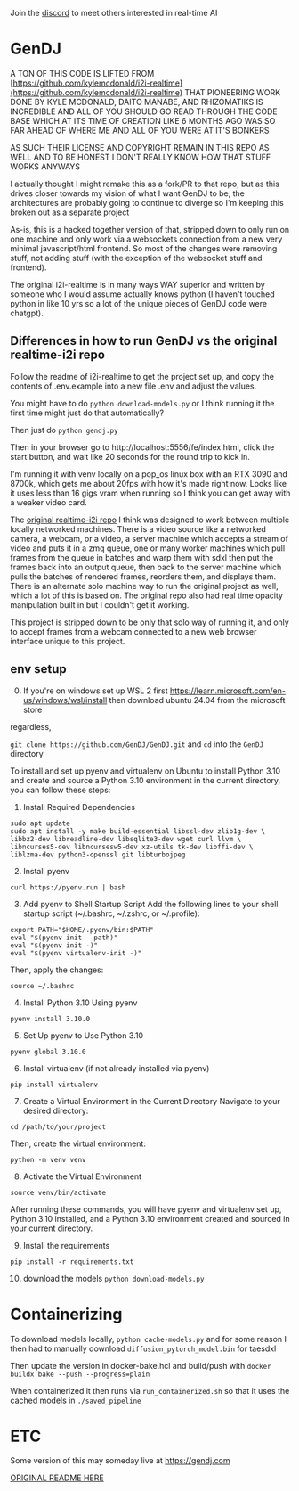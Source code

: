 Join the [discord](https://discord.gg/EtE9HFs2) to meet others interested in real-time AI

# GenDJ
A TON OF THIS CODE IS LIFTED FROM [https://github.com/kylemcdonald/i2i-realtime](https://github.com/kylemcdonald/i2i-realtime)
THAT PIONEERING WORK DONE BY KYLE MCDONALD, DAITO MANABE, AND RHIZOMATIKS IS INCREDIBLE AND ALL OF YOU SHOULD GO READ THROUGH THE CODE BASE WHICH AT ITS TIME OF CREATION LIKE 6 MONTHS AGO WAS SO FAR AHEAD OF WHERE ME AND ALL OF YOU WERE AT IT'S BONKERS

AS SUCH THEIR LICENSE AND COPYRIGHT REMAIN IN THIS REPO AS WELL AND TO BE HONEST I DON'T REALLY KNOW HOW THAT STUFF WORKS ANYWAYS

I actually thought I might remake this as a fork/PR to that repo, but as this drives closer towards my vision of what I want GenDJ to be, the architectures are probably going to continue to diverge so I'm keeping this broken out as a separate project

As-is, this is a hacked together version of that, stripped down to only run on one machine and only work via a websockets connection from a new very minimal javascript/html frontend. So most of the changes were removing stuff, not adding stuff (with the exception of the websocket stuff and frontend).

The original i2i-realtime is in many ways WAY superior and written by someone who I would assume actually knows python (I haven't touched python in like 10 yrs so a lot of the unique pieces of GenDJ code were chatgpt).

## Differences in how to run GenDJ vs the original realtime-i2i repo


Follow the readme of i2i-realtime to get the project set up, and copy the contents of .env.example into a new file .env and adjust the values. 

You might have to do `python download-models.py` or I think running it the first time might just do that automatically?

Then just do `python gendj.py`

Then in your browser go to http://localhost:5556/fe/index.html, click the start button, and wait like 20 seconds for the round trip to kick in.

I'm running it with venv locally on a pop_os linux box with an RTX 3090 and 8700k, which gets me about 20fps with how it's made right now. Looks like it uses less than 16 gigs vram when running so I think you can get away with a weaker video card.

The [original realtime-i2i repo](https://github.com/kylemcdonald/i2i-realtime) I think was designed to work between multiple locally networked machines. There is a video source like a networked camera, a webcam, or a video, a server machine which accepts a stream of video and puts it in a zmq queue, one or many worker machines which pull frames from the queue in batches and warp them with sdxl then put the frames back into an output queue, then back to the server machine which pulls the batches of rendered frames, reorders them, and displays them. There is an alternate solo machine way to run the original project as well, which a lot of this is based on. The original repo also had real time opacity manipulation built in but I couldn't get it working.

This project is stripped down to be only that solo way of running it, and only to accept frames from a webcam connected to a new web browser interface unique to this project.

## env setup
0. If you're on windows set up WSL 2 first https://learn.microsoft.com/en-us/windows/wsl/install then download ubuntu 24.04 from the microsoft store

regardless,

`git clone https://github.com/GenDJ/GenDJ.git` 
and `cd` into the `GenDJ` directory

To install and set up pyenv and virtualenv on Ubuntu to install Python 3.10 and create and source a Python 3.10 environment in the current directory, you can follow these steps:

1. Install Required Dependencies

```
sudo apt update
sudo apt install -y make build-essential libssl-dev zlib1g-dev \
libbz2-dev libreadline-dev libsqlite3-dev wget curl llvm \
libncurses5-dev libncursesw5-dev xz-utils tk-dev libffi-dev \
liblzma-dev python3-openssl git libturbojpeg
```
2. Install pyenv
```
curl https://pyenv.run | bash
```
3. Add pyenv to Shell Startup Script
Add the following lines to your shell startup script (~/.bashrc, ~/.zshrc, or ~/.profile):
```
export PATH="$HOME/.pyenv/bin:$PATH"
eval "$(pyenv init --path)"
eval "$(pyenv init -)"
eval "$(pyenv virtualenv-init -)"
```
Then, apply the changes:

```
source ~/.bashrc
```
4. Install Python 3.10 Using pyenv
```
pyenv install 3.10.0
```
5. Set Up pyenv to Use Python 3.10
```
pyenv global 3.10.0
```
6. Install virtualenv (if not already installed via pyenv)
```
pip install virtualenv
```
7. Create a Virtual Environment in the Current Directory
Navigate to your desired directory:
```
cd /path/to/your/project
```
Then, create the virtual environment:

```
python -m venv venv
```

8. Activate the Virtual Environment
```
source venv/bin/activate
```
After running these commands, you will have pyenv and virtualenv set up, Python 3.10 installed, and a Python 3.10 environment created and sourced in your current directory.

9. Install the requirements
```
pip install -r requirements.txt
```
10. download the models
`python download-models.py`

# Containerizing

To download models locally, `python cache-models.py` and for some reason I then had to manually download `diffusion_pytorch_model.bin` for taesdxl

Then update the version in docker-bake.hcl and build/push with `docker buildx bake --push --progress=plain`

When containerized it then runs via `run_containerized.sh` so that it uses the cached models in `./saved_pipeline`

# ETC

Some version of this may someday live at https://gendj.com

[ORIGINAL README HERE](https://github.com/kylemcdonald/i2i-realtime)
